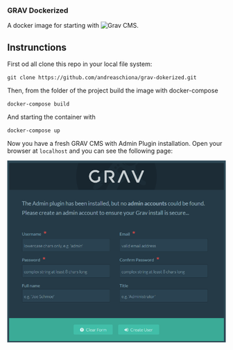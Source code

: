 ### GRAV Dockerized

A docker image for starting with ![Grav CMS](http://github.com/getgrav/grav).

## Instrunctions

First od all clone this repo in your local file system:

```
git clone https://github.com/andreaschiona/grav-dokerized.git
```

Then, from the folder of the project build the image with docker-compose

```
docker-compose build
```

And starting the container with

```
docker-compose up
```

Now you have a fresh GRAV CMS with Admin Plugin installation.
Open your browser at `localhost` and you can see the following page:

![Admin Page](docs/screenshots/adminpage.png)

